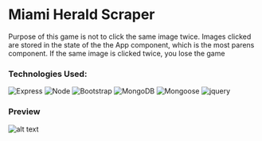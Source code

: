 # Miami Herald Scraper

Purpose of this game is not to click the same image twice. 
Images clicked are stored in the state of the the App component, which is the most parens component.
If the same image is clicked twice, you lose the game

### Technologies Used:


![Express](https://i.imgur.com/f59Gfjh.png)
![Node](https://i.imgur.com/RzqTnLl.png)
![Bootstrap](https://i.imgur.com/1pzul7E.png)
![MongoDB](https://i.imgur.com/nBrv1kj.png)
![Mongoose](https://i.imgur.com/SqrzHKP.png)
![jquery](https://i.imgur.com/UT3ZKMC.png)





### Preview
![alt text](https://media.giphy.com/media/ujTH4mx3ETLqFhmVhg/giphy.gif)
